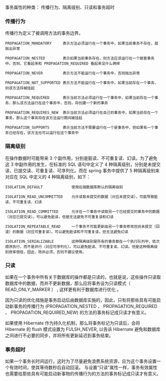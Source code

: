 事务属性的种类：   传播行为、隔离级别、只读和事务超时

### 传播行为
传播行为定义了被调用方法的事务边界。
```
PROPAGATION_MANDATORY     表示方法必须运行在一个事务中，如果当前事务不存在，就抛出异常

PROPAGATION_NESTED        表示如果当前事务存在，则方法应该运行在一个嵌套事务中。否则，它看起来和 PROPAGATION_REQUIRED 看起来没什么俩样

PROPAGATION_NEVER         表示方法不能运行在一个事务中，否则抛出异常

PROPAGATION_NOT_SUPPORTED 表示方法不能运行在一个事务中，如果当前存在一个事务，则该方法将被挂起

PROPAGATION_REQUIRED      表示当前方法必须运行在一个事务中，如果当前存在一个事务，那么该方法运行在这个事务中，否则，将创建一个新的事务

PROPAGATION_REQUIRES_NEW  表示当前方法必须运行在自己的事务中，如果当前存在一个事务，那么这个事务将在该方法运行期间被挂起

PROPAGATION_SUPPORTS      表示当前方法不需要运行在一个是事务中，但如果有一个事务已经存在，该方法也可以运行在这个事务中
```
###   隔离级别
在操作数据时可能带来 3 个副作用，分别是脏读、不可重复读、幻读。为了避免这 3 中副作用的发生，在标准的 SQL 语句中定义了 4 种隔离级别，分别是未提交读、已提交读、可重复读、可序列化。而在 spring 事务中提供了 5 种隔离级别来对应在 SQL 中定义的 4 种隔离级别，如下：
```
ISOLATION_DEFAULT             使用后端数据库默认的隔离级别

ISOLATION_READ_UNCOMMITTED    允许读取未提交的数据（对应未提交读），可能导致脏读、不可重复读、幻读

ISOLATION_READ_COMMITTED      允许在一个事务中读取另一个已经提交的事务中的数据（对应已提交读）。可以避免脏读，但是无法避免不可重复读和幻读

ISOLATION_REPEATABLE_READ     一个事务不可能更新由另一个事务修改但尚未提交（回滚）的数据（对应可重复读）。可以避免脏读和不可重复读，但无法避免幻读

ISOLATION_SERIALIZABLE        这种隔离级别是所有的事务都在一个执行队列中，依次顺序执行，而不是并行（对应可序列化）。可以避免脏读、不可重复读、幻读。但是这种隔离级别效率很低，因此，除非必须，否则不建议使用。
```
###    只读
如果在一个事务中所有关于数据库的操作都是只读的，也就是说，这些操作只读取数据库中的数据，而并不更新数据，那么应将事务设为只读模式（ READ_ONLY_MARKER ） , 这样更有利于数据库进行优化 。

因为只读的优化措施是事务启动后由数据库实施的，因此，只有将那些具有可能启动新事务的传播行为 (PROPAGATION_NESTED 、 PROPAGATION_REQUIRED 、 PROPAGATION_REQUIRED_NEW) 的方法的事务标记成只读才有意义。

如果使用 Hibernate 作为持久化机制，那么将事务标记为只读后，会将 Hibernate 的 flush 模式设置为 FULSH_NEVER, 以告诉 Hibernate 避免和数据库之间进行不必要的同步，并将所有更新延迟到事务结束。

###   事务超时
如果一个事务长时间运行，这时为了尽量避免浪费系统资源，应为这个事务设置一个有效时间，使其等待数秒后自动回滚。
与设置“只读”属性一样，事务有效属性也需要给那些具有可能启动新事物的传播行为的方法的事务标记成只读才有意义。

